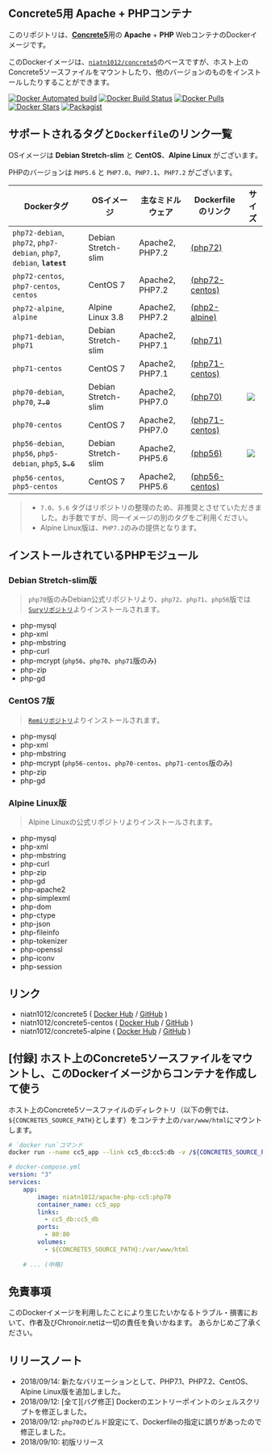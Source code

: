 ## Concrete5用 Apache + PHPコンテナ

このリポジトリは、[**Concrete5**](https://www.concrete5.org/)用の **Apache** + **PHP** WebコンテナのDockerイメージです。

このDockerイメージは、[`niatn1012/concrete5`]((https://hub.docker.com/r/niatn1012/concrete5/))のベースですが、ホスト上のConcrete5ソースファイルをマウントしたり、他のバージョンのものをインストールしたりすることができます。

[![Docker Automated build](https://img.shields.io/docker/automated/niatn1012/apache-php-cc5.svg)](https://hub.docker.com/r/niatn1012/apache-php-cc5/)
[![Docker Build Status](https://img.shields.io/docker/build/niatn1012/apache-php-cc5.svg)](https://hub.docker.com/r/niatn1012/apache-php-cc5/)
[![Docker Pulls](https://img.shields.io/docker/pulls/niatn1012/apache-php-cc5.svg)](https://hub.docker.com/r/niatn1012/apache-php-cc5/)
[![Docker Stars](https://img.shields.io/docker/stars/niatn1012/apache-php-cc5.svg)](https://hub.docker.com/r/niatn1012/apache-php-cc5/)
[![Packagist](https://img.shields.io/packagist/l/doctrine/orm.svg)](https://github.com/Nia-TN1012/docker-apache-php-cc5/blob/master/LICENSE)

## サポートされるタグと`Dockerfile`のリンク一覧

OSイメージは **Debian Stretch-slim** と **CentOS**、**Alpine Linux** がございます。

PHPのバージョンは `PHP5.6` と `PHP7.0`、`PHP7.1`、`PHP7.2` がございます。

|Dockerタグ|OSイメージ|主なミドルウェア|Dockerfileのリンク|サイズ|
|---|---|---|---|---|
|`php72-debian`, `php72`, `php7-debian`, `php7`, `debian`, **`latest`**|Debian Stretch-slim|Apache2, PHP7.2|[(php72)](https://github.com/Nia-TN1012/docker-apache-php-cc5/tree/master/php72)||
|`php72-centos`, `php7-centos`, `centos`|CentOS 7|Apache2, PHP7.2|[(php72-centos)](https://github.com/Nia-TN1012/docker-apache-php-cc5/tree/master/php72-centos)||
|`php72-alpine`, `alpine`|Alpine Linux 3.8|Apache2, PHP7.2|[(php2-alpine)](https://github.com/Nia-TN1012/docker-apache-php-cc5/tree/master/php72-alpine)||
|`php71-debian`, `php71`|Debian Stretch-slim|Apache2, PHP7.1|[(php71)](https://github.com/Nia-TN1012/docker-apache-php-cc5/tree/master/php71)||
|`php71-centos`|CentOS 7|Apache2, PHP7.1|[(php71-centos)](https://github.com/Nia-TN1012/docker-apache-php-cc5/tree/master/php71-centos)||
|`php70-debian`, `php70`, ~~`7.0`~~|Debian Stretch-slim|Apache2, PHP7.0|[(php70)](https://github.com/Nia-TN1012/docker-apache-php-cc5/tree/master/php70)|[![](https://images.microbadger.com/badges/image/niatn1012/apache-php-cc5.svg)](https://microbadger.com/images/niatn1012/apache-php-cc5 "Get your own image badge on microbadger.com")|
|`php70-centos`|CentOS 7|Apache2, PHP7.0|[(php71-centos)](https://github.com/Nia-TN1012/docker-apache-php-cc5/tree/master/php71-centos)||
|`php56-debian`, `php56`, `php5-debian`, `php5`, ~~`5.6`~~|Debian Stretch-slim|Apache2, PHP5.6|[(php56)](https://github.com/Nia-TN1012/docker-apache-php-cc5/tree/master/php56)|[![](https://images.microbadger.com/badges/image/niatn1012/apache-php-cc5:php56.svg)](https://microbadger.com/images/niatn1012/apache-php-cc5:php56 "Get your own image badge on microbadger.com")|
|`php56-centos`, `php5-centos`|CentOS 7|Apache2, PHP5.6|[(php56-centos)](https://github.com/Nia-TN1012/docker-apache-php-cc5/tree/master/php56-centos)||

> * `7.0`、`5.6` タグはリポジトリの整理のため、非推奨とさせていただきました。お手数ですが、同一イメージの別のタグをご利用ください。
> * Alpine Linux版は、`PHP7.2`のみの提供となります。


## インストールされているPHPモジュール

### Debian Stretch-slim版

> `php70`版のみDebian公式リポジトリより、`php72`、`php71`、`php56`版では[`Suryリポジトリ`](https://deb.sury.org/)よりインストールされます。

* php-mysql
* php-xml
* php-mbstring
* php-curl
* php-mcrypt (`php56`、`php70`、`php71`版のみ)
* php-zip
* php-gd

### CentOS 7版

> [`Remiリポジトリ`](https://rpms.remirepo.net/)よりインストールされます。

* php-mysql
* php-xml
* php-mbstring
* php-mcrypt (`php56-centos`、`php70-centos`、`php71-centos`版のみ)
* php-zip
* php-gd

### Alpine Linux版

> Alpine Linuxの公式リポジトリよりインストールされます。

* php-mysql
* php-xml
* php-mbstring
* php-curl
* php-zip
* php-gd
* php-apache2
* php-simplexml
* php-dom
* php-ctype
* php-json
* php-fileinfo
* php-tokenizer
* php-openssl
* php-iconv
* php-session

## リンク

* niatn1012/concrete5 ( [Docker Hub](https://hub.docker.com/r/niatn1012/concrete5/) / [GitHub](https://github.com/Nia-TN1012/docker-concrete5) )
* niatn1012/concrete5-centos ( [Docker Hub](https://hub.docker.com/r/niatn1012/concrete5-centos/) / [GitHub](https://github.com/Nia-TN1012/docker-concrete5-centos) )
* niatn1012/concrete5-alpine ( [Docker Hub](https://hub.docker.com/r/niatn1012/concrete5-alpine/) / [GitHub](https://github.com/Nia-TN1012/docker-concrete5-alpine) )

## [付録] ホスト上のConcrete5ソースファイルをマウントし、このDockerイメージからコンテナを作成して使う

ホスト上のConcrete5ソースファイルのディレクトリ（以下の例では、`${CONCRETE5_SOURCE_PATH}`とします）をコンテナ上の`/var/www/html`にマウントします。

```bash
# `docker run`コマンド
docker run --name cc5_app --link cc5_db:cc5:db -v /${CONCRETE5_SOURCE_PATH}:/var/www/html -d niatn1012/apache-php-cc5:php70
```

```yml
# docker-compose.yml
version: "3"
services:
    app:
        image: niatn1012/apache-php-cc5:php70
        container_name: cc5_app
        links:
          - cc5_db:cc5_db
        ports:
          - 80:80
        volumes:
          - ${CONCRETE5_SOURCE_PATH}:/var/www/html
    
    # ... (中略)
```

## 免責事項

このDockerイメージを利用したことにより生じたいかなるトラブル・損害において、作者及びChronoir.netは一切の責任を負いかねます。
あらかじめご了承ください。

## リリースノート

* 2018/09/14: 新たなバリエーションとして、PHP7.1、PHP7.2、CentOS、Alpine Linux版を追加しました。
* 2018/09/12: [全て][バグ修正] Dockerのエントリーポイントのシェルスクリプトを修正しました。
* 2018/09/12: `php70`のビルド設定にて、Dockerfileの指定に誤りがあったので修正しました。
* 2018/09/10: 初版リリース
